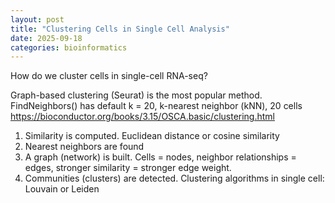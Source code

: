 ```yaml
---
layout: post
title: "Clustering Cells in Single Cell Analysis"
date: 2025-09-18
categories: bioinformatics
---
```

How do we cluster cells in single-cell RNA-seq?  

Graph-based clustering (Seurat) is the most popular method.  
FindNeighbors() has default k = 20, k-nearest neighbor (kNN), 20 cells  
https://bioconductor.org/books/3.15/OSCA.basic/clustering.html  
1. Similarity is computed. Euclidean distance or cosine similarity  
2. Nearest neighbors are found
3. A graph (network) is built. Cells = nodes, neighbor relationships = edges, stronger similarity = stronger edge weight.  
4. Communities (clusters) are detected. Clustering algorithms in single cell: Louvain or Leiden

